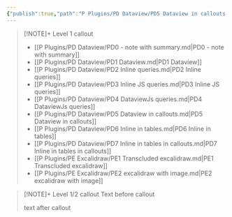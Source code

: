 ```yaml
---
{"publish":true,"path":"P Plugins/PD Dataview/PD5 Dataview in callouts.md","permalink":"/p-plugins/pd-dataview/pd-5-dataview-in-callouts/","PassFrontmatter":true}
---
```



> [!NOTE]+ Level 1 callout
>  - [[P Plugins/PD Dataview/PD0 - note with summary.md|PD0 - note with summary]]
> - [[P Plugins/PD Dataview/PD1 Dataview.md|PD1 Dataview]]
> - [[P Plugins/PD Dataview/PD2 Inline queries.md|PD2 Inline queries]]
> - [[P Plugins/PD Dataview/PD3 Inline JS queries.md|PD3 Inline JS queries]]
> - [[P Plugins/PD Dataview/PD4 DataviewJs queries.md|PD4 DataviewJs queries]]
> - [[P Plugins/PD Dataview/PD5 Dataview in callouts.md|PD5 Dataview in callouts]]
> - [[P Plugins/PD Dataview/PD6 Inline in tables.md|PD6 Inline in tables]]
> - [[P Plugins/PD Dataview/PD7 Inline in tables in callouts.md|PD7 Inline in tables in callouts]]
> - [[P Plugins/PE Excalidraw/PE1 Transcluded excalidraw.md|PE1 Transcluded excalidraw]]
> - [[P Plugins/PE Excalidraw/PE2 excalidraw with image.md|PE2 excalidraw with image]]
> 

> [!NOTE]+ Level 1/2 callout
> Text before callout
> 
> 
> 
> text after callout
